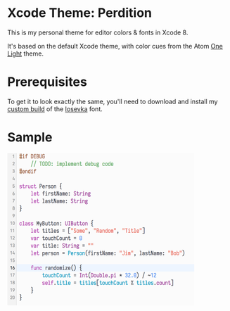 Xcode Theme: Perdition
======================

This is my personal theme for editor colors & fonts in Xcode 8.

It's based on the default Xcode theme, with color cues from the Atom [One Light](https://github.com/atom/one-light-syntax) theme.

# Prerequisites

To get it to look exactly the same, you'll need to download and install my [custom build](https://github.com/leonbreedt/iosevka-term-custom) of the [Iosevka](https://github.com/be5invis/Iosevka) font.

# Sample

<img src="https://raw.githubusercontent.com/leonbreedt/xcode-theme-perdition/master/Preview.png" alt="Preview" width="425" height="346">
